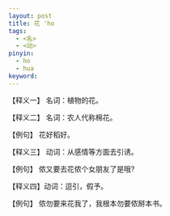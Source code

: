 ```yaml
---     
layout: post    
title: 花 'ho      
tags:    
  - <名>    
  - <动>        
pinyin:        
  - ho      
  - hua       
keyword:      
---    
```


【释义一】 名词：植物的花。     

【释义二】 名词：农人代称棉花。    

【例句】 花好稻好。    

【释义三】 动词：从感情等方面去引诱。    

【例句】 侬又要去花侬个女朋友了是哦?    

【释义四】动词：逗引，假予。    

【例句】 侬勿要来花我了，我根本勿要侬掰本书。    


